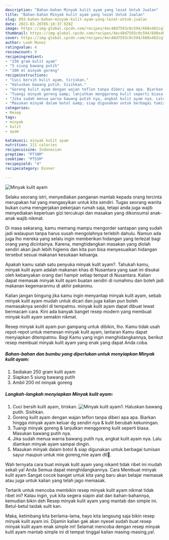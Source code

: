 ```yaml
---
description: "Bahan-bahan Minyak kulit ayam yang lezat Untuk Jualan"
title: "Bahan-bahan Minyak kulit ayam yang lezat Untuk Jualan"
slug: 893-bahan-bahan-minyak-kulit-ayam-yang-lezat-untuk-jualan
date: 2021-03-26T05:18:37.928Z
image: https://img-global.cpcdn.com/recipes/4ec48d7593c0c594/680x482cq70/minyak-kulit-ayam-foto-resep-utama.jpg
thumbnail: https://img-global.cpcdn.com/recipes/4ec48d7593c0c594/680x482cq70/minyak-kulit-ayam-foto-resep-utama.jpg
cover: https://img-global.cpcdn.com/recipes/4ec48d7593c0c594/680x482cq70/minyak-kulit-ayam-foto-resep-utama.jpg
author: Leah Munoz
ratingvalue: 4
reviewcount: 9
recipeingredient:
- "250 gram kulit ayam"
- "5 siung bawang putih"
- "200 ml minyak goreng"
recipeinstructions:
- "Cuci bersih kulit ayam, tiriskan."
- "Haluskan bawang putih. Sisihkan."
- "Goreng kulit ayam dengan wajan teflon tanpa diberi apa apa. Biarkan hingga minyak ayam keluar dg sendiri nya &amp; kulit berubah kekuningan."
- "Tuangi minyak goreng &amp; lanjutkan menggoreng kulit seperti biasa. Masukan bawang putih nya."
- "Jika sudah menua warna bawang putih nya, angkat kulit ayam nya. Lalu diamkan minyak ayam sampai dingin."
- "Masukan minyak dalam botol &amp; siap digunakan untuk berbagai tumisan sayur maupun untuk mie goreng,mie ayam dll💖."
categories:
- Resep
tags:
- minyak
- kulit
- ayam

katakunci: minyak kulit ayam 
nutrition: 211 calories
recipecuisine: Indonesian
preptime: "PT38M"
cooktime: "PT55M"
recipeyield: "4"
recipecategory: Dinner

---
```



![Minyak kulit ayam](https://img-global.cpcdn.com/recipes/4ec48d7593c0c594/680x482cq70/minyak-kulit-ayam-foto-resep-utama.jpg)

Selaku seorang istri, menyediakan panganan mantab kepada orang tercinta merupakan hal yang mengasyikan untuk kita sendiri. Tugas seorang  wanita bukan cuma mengerjakan pekerjaan rumah saja, tetapi anda juga wajib menyediakan keperluan gizi tercukupi dan masakan yang dikonsumsi anak-anak wajib nikmat.

Di masa  sekarang, kamu memang mampu mengorder santapan yang sudah jadi walaupun tanpa harus susah mengolahnya terlebih dahulu. Namun ada juga lho mereka yang selalu ingin memberikan hidangan yang terlezat bagi orang yang dicintainya. Karena, menghidangkan masakan yang diolah sendiri akan jauh lebih higienis dan kita pun bisa menyesuaikan hidangan tersebut sesuai makanan kesukaan keluarga. 



Apakah kamu salah satu penyuka minyak kulit ayam?. Tahukah kamu, minyak kulit ayam adalah makanan khas di Nusantara yang saat ini disukai oleh kebanyakan orang dari hampir setiap tempat di Nusantara. Kalian dapat memasak minyak kulit ayam buatan sendiri di rumahmu dan boleh jadi makanan kegemaranmu di akhir pekanmu.

Kalian jangan bingung jika kamu ingin menyantap minyak kulit ayam, sebab minyak kulit ayam mudah untuk dicari dan juga kalian pun boleh memasaknya sendiri di tempatmu. minyak kulit ayam dapat dibuat lewat bermacam cara. Kini ada banyak banget resep modern yang membuat minyak kulit ayam semakin nikmat.

Resep minyak kulit ayam pun gampang untuk dibikin, lho. Kamu tidak usah repot-repot untuk memesan minyak kulit ayam, lantaran Kamu dapat menyiapkan ditempatmu. Bagi Kamu yang ingin menghidangkannya, berikut resep membuat minyak kulit ayam yang enak yang dapat Anda coba.

<!--inarticleads1-->

##### Bahan-bahan dan bumbu yang diperlukan untuk menyiapkan Minyak kulit ayam:

1. Sediakan 250 gram kulit ayam
1. Siapkan 5 siung bawang putih
1. Ambil 200 ml minyak goreng




<!--inarticleads2-->

##### Langkah-langkah menyiapkan Minyak kulit ayam:

1. Cuci bersih kulit ayam, tiriskan.
<img src="https://img-global.cpcdn.com/steps/2da7830c7f1c33e6/160x128cq70/minyak-kulit-ayam-langkah-memasak-1-foto.jpg" alt="Minyak kulit ayam">1. Haluskan bawang putih. Sisihkan.
1. Goreng kulit ayam dengan wajan teflon tanpa diberi apa apa. Biarkan hingga minyak ayam keluar dg sendiri nya &amp; kulit berubah kekuningan.
1. Tuangi minyak goreng &amp; lanjutkan menggoreng kulit seperti biasa. Masukan bawang putih nya.
1. Jika sudah menua warna bawang putih nya, angkat kulit ayam nya. Lalu diamkan minyak ayam sampai dingin.
1. Masukan minyak dalam botol &amp; siap digunakan untuk berbagai tumisan sayur maupun untuk mie goreng,mie ayam dll💖.




Wah ternyata cara buat minyak kulit ayam yang nikamt tidak ribet ini mudah sekali ya! Anda Semua dapat menghidangkannya. Cara Membuat minyak kulit ayam Sangat cocok banget untuk kita yang baru akan belajar memasak atau juga untuk kalian yang telah jago memasak.

Tertarik untuk mencoba membikin resep minyak kulit ayam nikmat tidak ribet ini? Kalau ingin, yuk kita segera siapin alat dan bahan-bahannya, kemudian bikin deh Resep minyak kulit ayam yang mantab dan simple ini. Betul-betul taidak sulit kan. 

Maka, ketimbang kita berlama-lama, hayo kita langsung saja bikin resep minyak kulit ayam ini. Dijamin kalian gak akan nyesel sudah buat resep minyak kulit ayam enak simple ini! Selamat mencoba dengan resep minyak kulit ayam mantab simple ini di tempat tinggal kalian masing-masing,ya!.

